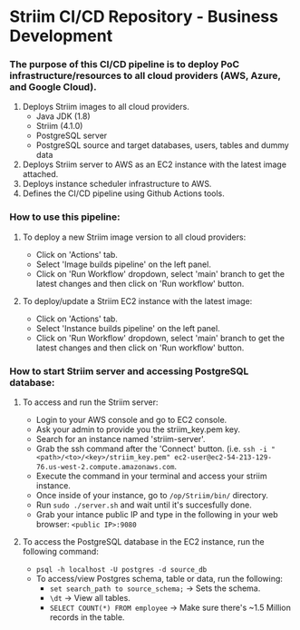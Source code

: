 # Striim CI/CD Repository - Business Development
### The purpose of this CI/CD pipeline is to deploy PoC infrastructure/resources to all cloud providers (AWS, Azure, and Google Cloud).

1) Deploys Striim images to all cloud providers.
    - Java JDK (1.8)
    - Striim (4.1.0)
    - PostgreSQL server
    - PostgreSQL source and target databases, users, tables and dummy data
2) Deploys Striim server to AWS as an EC2 instance with the latest image attached.
3) Deploys instance scheduler infrastructure to AWS.
4) Defines the CI/CD pipeline using Github Actions tools.

### How to use this pipeline:
1) To deploy a new Striim image version to all cloud providers:
    - Click on 'Actions' tab.
    - Select 'Image builds pipeline' on the left panel.
    - Click on 'Run Workflow' dropdown, select 'main' branch to get the latest changes and then click on 'Run workflow' button.
 
2) To deploy/update a Striim EC2 instance with the latest image:
    - Click on 'Actions' tab.
    - Select 'Instance builds pipeline' on the left panel.
    - Click on 'Run Workflow' dropdown, select 'main' branch to get the latest changes and then click on 'Run workflow' button.
    
### How to start Striim server and accessing PostgreSQL database:
1) To access and run the Striim server:
     - Login to your AWS console and go to EC2 console.
     - Ask your admin to provide you the striim_key.pem key.
     - Search for an instance named 'striim-server'.
     - Grab the ssh command after the 'Connect' button. (i.e. `ssh -i "<path>/<to>/<key>/striim_key.pem" ec2-user@ec2-54-213-129-76.us-west-2.compute.amazonaws.com`.
     - Execute the command in your terminal and access your striim instance.
     - Once inside of your instance, go to `/op/Striim/bin/` directory.
     - Run `sudo ./server.sh` and wait until it's succesfully done.
     - Grab your intance public IP and type in the following in your web browser: `<public IP>:9080`

2) To access the PostgreSQL database in the EC2 instance, run the following command:
    - `psql -h localhost -U postgres -d source_db`
    - To access/view Postgres schema, table or data, run the following:
        - `set search_path to source_schema;` -> Sets the schema.
        - `\dt` -> View all tables.
        - `SELECT COUNT(*) FROM employee` -> Make sure there's ~1.5 Million records in the table.
 
      
